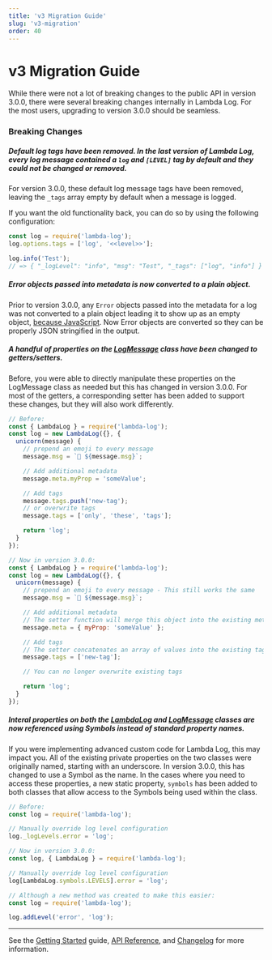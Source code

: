 ```yaml
---
title: 'v3 Migration Guide'
slug: 'v3-migration'
order: 40
---
```


# v3 Migration Guide
While there were not a lot of breaking changes to the public API in version 3.0.0, there were several breaking changes internally in Lambda Log. For the most users, upgrading to version 3.0.0 should be seamless.

### Breaking Changes

##### Default log tags have been removed. In the last version of Lambda Log, every log message contained a `log` and `[LEVEL]` tag by default and they could not be changed or removed.
For version 3.0.0, these default log message tags have been removed, leaving the `_tags` array empty by default when a message is logged.

If you want the old functionality back, you can do so by using the following configuration:
```js
const log = require('lambda-log');
log.options.tags = ['log', '<<level>>'];

log.info('Test');
// => { "_logLevel": "info", "msg": "Test", "_tags": ["log", "info"] }
```

##### Error objects passed into metadata is now converted to a plain object.
Prior to version 3.0.0, any `Error` objects passed into the metadata for a log was not converted to a plain object leading it to show up as an empty object, [because JavaScript](https://levelup.gitconnected.com/beware-of-using-json-stringify-for-logging-933f18626d51). Now Error objects are converted so they can be properly JSON stringified in the output.

##### A handful of properties on the [LogMessage](/docs/api#logmessage) class have been changed to getters/setters.
Before, you were able to directly manipulate these properties on the LogMessage class as needed but this has changed in version 3.0.0. For most of the getters, a corresponding setter has been added to support these changes, but they will also work differently.

```js
// Before:
const { LambdaLog } = require('lambda-log');
const log = new LambdaLog({}, {
  unicorn(message) {
    // prepend an emoji to every message
    message.msg = `🦄 ${message.msg}`;

    // Add additional metadata
    message.meta.myProp = 'someValue';

    // Add tags
    message.tags.push('new-tag');
    // or overwrite tags
    message.tags = ['only', 'these', 'tags'];

    return 'log';
  }
});

// Now in version 3.0.0:
const { LambdaLog } = require('lambda-log');
const log = new LambdaLog({}, {
  unicorn(message) {
    // prepend an emoji to every message - This still works the same
    message.msg = `🦄 ${message.msg}`;

    // Add additional metadata
    // The setter function will merge this object into the existing metadata
    message.meta = { myProp: 'someValue' };

    // Add tags
    // The setter concatenates an array of values into the existing tags array
    message.tags = ['new-tag'];

    // You can no longer overwrite existing tags

    return 'log';
  }
});
```

##### Interal properties on both the [LambdaLog](/docs/api#lambdalog) and [LogMessage](/docs/api#logmessage) classes are now referenced using Symbols instead of standard property names.
If you were implementing advanced custom code for Lambda Log, this may impact you. All of the existing private properties on the two classes were originally named, starting with an underscore. In version 3.0.0, this has changed to use a Symbol as the name. In the cases where you need to access these properties, a new static property, `symbols` has been added to both classes that allow access to the Symbols being used within the class.

```js
// Before:
const log = require('lambda-log');

// Manually override log level configuration
log._logLevels.error = 'log';

// Now in version 3.0.0:
const log, { LambdaLog } = require('lambda-log');

// Manually override log level configuration
log[LambdaLog.symbols.LEVELS].error = 'log';

// Although a new method was created to make this easier:
const log = require('lambda-log');

log.addLevel('error', 'log');
```

---

See the [Getting Started](/docs/getting-started) guide, [API Reference](/docs/api), and [Changelog](https://github.com/KyleRoss/node-lambda-log/blob/master/CHANGELOG.md) for more information.
